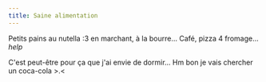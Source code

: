 ```yaml
---
title: Saine alimentation
---
```


Petits pains au nutella :3 en marchant, à la bourre... Café, pizza 4
fromage... *help*

C'est peut-être pour ça que j'ai envie de dormir... Hm bon je vais chercher un
coca-cola >.<

